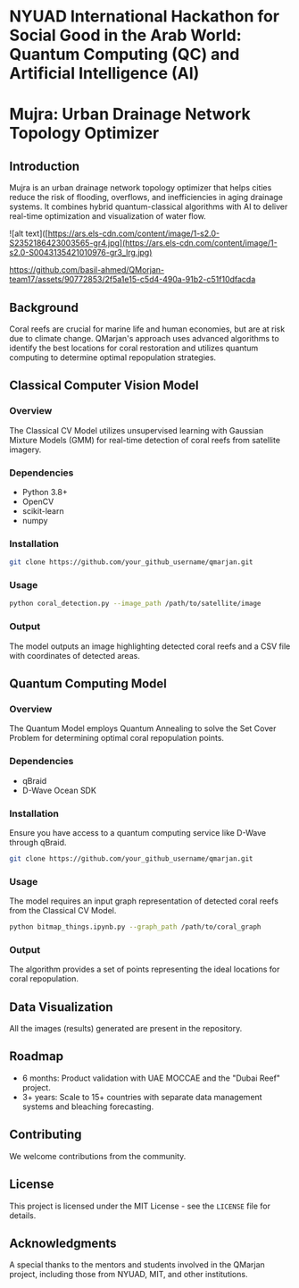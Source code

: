 # NYUAD International Hackathon for Social Good in the Arab World: Quantum Computing (QC) and Artificial Intelligence (AI)

# Mujra: Urban Drainage Network Topology Optimizer

## Introduction

Mujra is an urban drainage network topology optimizer that helps cities reduce the risk of flooding, overflows, and inefficiencies in aging drainage systems. It combines hybrid quantum-classical algorithms with AI to deliver real-time optimization and visualization of water flow.

![alt text]([https://ars.els-cdn.com/content/image/1-s2.0-S2352186423003565-gr4.jpg](https://ars.els-cdn.com/content/image/1-s2.0-S0043135421010976-gr3_lrg.jpg)

https://github.com/basil-ahmed/QMorjan-team17/assets/90772853/2f5a1e15-c5d4-490a-91b2-c51f10dfacda



## Background

Coral reefs are crucial for marine life and human economies, but are at risk due to climate change. QMarjan's approach uses advanced algorithms to identify the best locations for coral restoration and utilizes quantum computing to determine optimal repopulation strategies.

## Classical Computer Vision Model

### Overview

The Classical CV Model utilizes unsupervised learning with Gaussian Mixture Models (GMM) for real-time detection of coral reefs from satellite imagery.

### Dependencies

- Python 3.8+
- OpenCV
- scikit-learn
- numpy

### Installation

```bash
git clone https://github.com/your_github_username/qmarjan.git
```

### Usage

```bash
python coral_detection.py --image_path /path/to/satellite/image
```

### Output

The model outputs an image highlighting detected coral reefs and a CSV file with coordinates of detected areas.

## Quantum Computing Model

### Overview

The Quantum Model employs Quantum Annealing to solve the Set Cover Problem for determining optimal coral repopulation points.

### Dependencies

- qBraid
- D-Wave Ocean SDK

### Installation

Ensure you have access to a quantum computing service like D-Wave through qBraid.

```bash
git clone https://github.com/your_github_username/qmarjan.git
```

### Usage

The model requires an input graph representation of detected coral reefs from the Classical CV Model.

```bash
python bitmap_things.ipynb.py --graph_path /path/to/coral_graph
```

### Output

The algorithm provides a set of points representing the ideal locations for coral repopulation.

## Data Visualization

All the images (results) generated are present in the repository.

## Roadmap

- 6 months: Product validation with UAE MOCCAE and the "Dubai Reef" project.
- 3+ years: Scale to 15+ countries with separate data management systems and bleaching forecasting.

## Contributing

We welcome contributions from the community.

## License

This project is licensed under the MIT License - see the `LICENSE` file for details.

## Acknowledgments

A special thanks to the mentors and students involved in the QMarjan project, including those from NYUAD, MIT, and other institutions.
